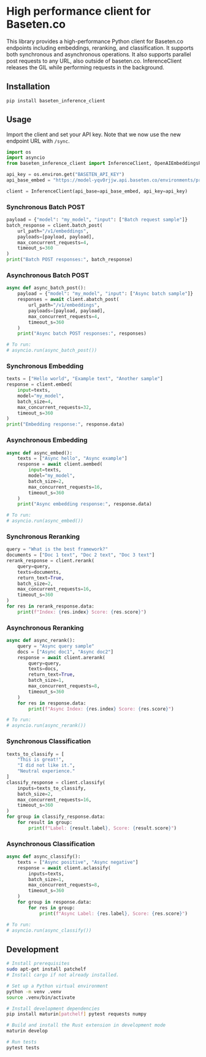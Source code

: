 # High performance client for Baseten.co

This library provides a high-performance Python client for Baseten.co endpoints including embeddings, reranking, and classification. It supports both synchronous and asynchronous operations. It also supports parallel post requests to any URL, also outside of baseten.co. InferenceClient releases the GIL while performing requests in the background.

## Installation

```
pip install baseten_inference_client
```

## Usage

Import the client and set your API key. Note that we now use the new endpoint URL with `/sync`.

```python
import os
import asyncio
from baseten_inference_client import InferenceClient, OpenAIEmbeddingsResponse, RerankResponse, ClassificationResponse

api_key = os.environ.get("BASETEN_API_KEY")
api_base_embed = "https://model-yqv0rjjw.api.baseten.co/environments/production/sync"

client = InferenceClient(api_base=api_base_embed, api_key=api_key)
```


### Synchronous Batch POST

```python
payload = {"model": "my_model", "input": ["Batch request sample"]}
batch_response = client.batch_post(
    url_path="/v1/embeddings",
    payloads=[payload, payload],
    max_concurrent_requests=4,
    timeout_s=360
)
print("Batch POST responses:", batch_response)
```

### Asynchronous Batch POST

```python
async def async_batch_post():
    payload = {"model": "my_model", "input": ["Async batch sample"]}
    responses = await client.abatch_post(
        url_path="/v1/embeddings",
        payloads=[payload, payload],
        max_concurrent_requests=4,
        timeout_s=360
    )
    print("Async batch POST responses:", responses)

# To run:
# asyncio.run(async_batch_post())
```

### Synchronous Embedding

```python
texts = ["Hello world", "Example text", "Another sample"]
response = client.embed(
    input=texts,
    model="my_model",
    batch_size=4,
    max_concurrent_requests=32,
    timeout_s=360
)
print("Embedding response:", response.data)
```

### Asynchronous Embedding

```python
async def async_embed():
    texts = ["Async hello", "Async example"]
    response = await client.aembed(
        input=texts,
        model="my_model",
        batch_size=2,
        max_concurrent_requests=16,
        timeout_s=360
    )
    print("Async embedding response:", response.data)

# To run:
# asyncio.run(async_embed())
```

### Synchronous Reranking

```python
query = "What is the best framework?"
documents = ["Doc 1 text", "Doc 2 text", "Doc 3 text"]
rerank_response = client.rerank(
    query=query,
    texts=documents,
    return_text=True,
    batch_size=2,
    max_concurrent_requests=16,
    timeout_s=360
)
for res in rerank_response.data:
    print(f"Index: {res.index} Score: {res.score}")
```

### Asynchronous Reranking

```python
async def async_rerank():
    query = "Async query sample"
    docs = ["Async doc1", "Async doc2"]
    response = await client.arerank(
        query=query,
        texts=docs,
        return_text=True,
        batch_size=1,
        max_concurrent_requests=8,
        timeout_s=360
    )
    for res in response.data:
        print(f"Async Index: {res.index} Score: {res.score}")

# To run:
# asyncio.run(async_rerank())
```

### Synchronous Classification

```python
texts_to_classify = [
    "This is great!",
    "I did not like it.",
    "Neutral experience."
]
classify_response = client.classify(
    inputs=texts_to_classify,
    batch_size=2,
    max_concurrent_requests=16,
    timeout_s=360
)
for group in classify_response.data:
    for result in group:
        print(f"Label: {result.label}, Score: {result.score}")
```

### Asynchronous Classification

```python
async def async_classify():
    texts = ["Async positive", "Async negative"]
    response = await client.aclassify(
        inputs=texts,
        batch_size=1,
        max_concurrent_requests=8,
        timeout_s=360
    )
    for group in response.data:
        for res in group:
            print(f"Async Label: {res.label}, Score: {res.score}")

# To run:
# asyncio.run(async_classify())
```


## Development

```bash
# Install prerequisites
sudo apt-get install patchelf
# Install cargo if not already installed.

# Set up a Python virtual environment
python -m venv .venv
source .venv/bin/activate

# Install development dependencies
pip install maturin[patchelf] pytest requests numpy

# Build and install the Rust extension in development mode
maturin develop

# Run tests
pytest tests
```
